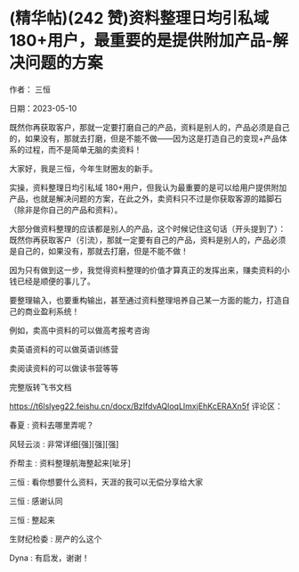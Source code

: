 
# (精华帖)(242 赞)资料整理日均引私域 180+用户，最重要的是提供附加产品-解决问题的方案

作者：  三恒

日期：2023-05-10

既然你再获取客户，那就一定要打磨自己的产品，资料是别人的，产品必须是自己的，如果没有，那就去打磨，但是不能不做——因为这是打造自己的变现+产品体系的过程，而不是简单无脑的卖资料！

大家好，我是三恒，今年生财圈友的新手。

实操，资料整理日均引私域 180+用户，但我认为最重要的是可以给用户提供附加产品，也就是解决问题的方案，在此之外，卖资料只不过是你获取客源的踏脚石（除非是你自己的产品和资料）。

大部分做资料整理的应该都是别人的产品，这个时候记住这句话（开头提到了）：既然你再获取客户（引流），那就一定要有自己的产品，资料是别人的，产品必须是自己的，如果没有，那就去打磨，但是不能不做！

因为只有做到这一步，我觉得资料整理的价值才算真正的发挥出来，赚卖资料的小钱已经是顺便的事儿了。

要整理输入，也要重构输出，甚至通过资料整理培养自己某一方面的能力，打造自己的商业盈利系统！

例如，卖高中资料的可以做高考报考咨询

卖英语资料的可以做英语训练营

卖阅读资料的可以做读书营等等

完整版转飞书文档

https://t6lslyeg22.feishu.cn/docx/BzIfdvAQloqLImxjEhKcERAXn5f 评论区：

春夏 : 资料去哪里弄呢？

风轻云淡 : 非常详细[强][强][强]

乔帮主 : 资料整理航海整起来[呲牙]

三恒 : 看你想要什么资料，天涯的我可以无偿分享给大家

三恒 : 感谢认同

三恒 : 整起来

生财纪检委 : 房产的么这个

Dyna : 有启发，谢谢！
